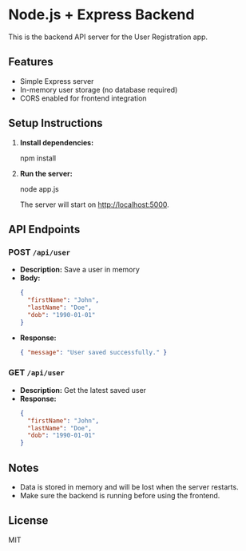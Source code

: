 # Node.js + Express Backend

This is the backend API server for the User Registration app.

## Features
- Simple Express server
- In-memory user storage (no database required)
- CORS enabled for frontend integration

## Setup Instructions

1. **Install dependencies:**
   
   npm install

2. **Run the server:**
   
   node app.js

   The server will start on [http://localhost:5000](http://localhost:5000).

## API Endpoints

### POST `/api/user`
- **Description:** Save a user in memory
- **Body:**
  ```json
  {
    "firstName": "John",
    "lastName": "Doe",
    "dob": "1990-01-01"
  }
  ```
- **Response:**
  ```json
  { "message": "User saved successfully." }
  ```

### GET `/api/user`
- **Description:** Get the latest saved user
- **Response:**
  ```json
  {
    "firstName": "John",
    "lastName": "Doe",
    "dob": "1990-01-01"
  }
  ```

## Notes
- Data is stored in memory and will be lost when the server restarts.
- Make sure the backend is running before using the frontend.

## License
MIT 